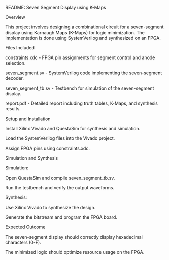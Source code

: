 README: Seven Segment Display using K-Maps

Overview

This project involves designing a combinational circuit for a seven-segment display using Karnaugh Maps (K-Maps) for logic minimization. The implementation is done using SystemVerilog and synthesized on an FPGA.

Files Included

constraints.xdc - FPGA pin assignments for segment control and anode selection.

seven_segment.sv - SystemVerilog code implementing the seven-segment decoder.

seven_segment_tb.sv - Testbench for simulation of the seven-segment display.

report.pdf - Detailed report including truth tables, K-Maps, and synthesis results.

Setup and Installation

Install Xilinx Vivado and QuestaSim for synthesis and simulation.

Load the SystemVerilog files into the Vivado project.

Assign FPGA pins using constraints.xdc.

Simulation and Synthesis

Simulation:

Open QuestaSim and compile seven_segment_tb.sv.

Run the testbench and verify the output waveforms.

Synthesis:

Use Xilinx Vivado to synthesize the design.

Generate the bitstream and program the FPGA board.

Expected Outcome

The seven-segment display should correctly display hexadecimal characters (0-F).

The minimized logic should optimize resource usage on the FPGA.





